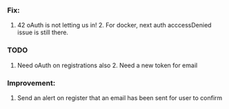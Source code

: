 ### Fix:

1. 42 oAuth is not letting us in! 2. For docker, next auth acccessDenied issue is still there.

### TODO

1. Need oAuth on registrations also 2. Need a new token for email

### Improvement:

1. Send an alert on register that an email has been sent for user to confirm
